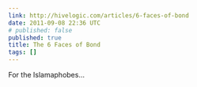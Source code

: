 ```yaml
---
link: http://hivelogic.com/articles/6-faces-of-bond
date: 2011-09-08 22:36 UTC
# published: false
published: true
title: The 6 Faces of Bond
tags: []
---
```


For the Islamaphobes...
